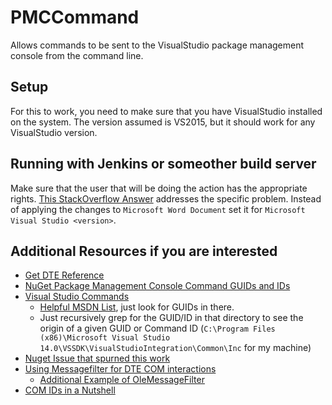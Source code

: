 # PMCCommand
Allows commands to be sent to the VisualStudio package management console from the command line.

## Setup

For this to work, you need to make sure that you have VisualStudio installed on the system. The version assumed is VS2015, but it should work for any VisualStudio version.

## Running with Jenkins or someother build server

Make sure that the user that will be doing the action has the appropriate rights. [This StackOverflow Answer](https://stackoverflow.com/questions/1491123/system-unauthorizedaccessexception-retrieving-the-com-class-factory-for-word-in/2560877#2560877) addresses the specific problem. Instead of applying the changes to `Microsoft Word Document` set it for `Microsoft Visual Studio <version>`. 

## Additional Resources if you are interested

- [Get DTE Reference](https://msdn.microsoft.com/en-us/library/68shb4dw.aspx)
- [NuGet Package Management Console Command GUIDs and IDs](https://github.com/mono/nuget/tree/master/src/VsConsole/Console)
- [Visual Studio Commands](https://msdn.microsoft.com/en-us/library/cc826040.aspx)
  - [Helpful MSDN List](https://msdn.microsoft.com/en-us/library/microsoft.visualstudio.vsconstants.aspx), just look for GUIDs in there.
  - Just recursively grep for the GUID/ID in that directory to see the origin of a given GUID or Command ID (`C:\Program Files (x86)\Microsoft Visual Studio 14.0\VSSDK\VisualStudioIntegration\Common\Inc` for my machine)
- [Nuget Issue that spurned this work](https://github.com/NuGet/Home/issues/1512)
- [Using Messagefilter for DTE COM interactions](https://msdn.microsoft.com/en-us/library/ms228772.aspx)
  - [Additional Example of OleMessageFilter](http://dl2.plm.automation.siemens.com/solidedge/api/sesdk_web/OleMessageFilterUsage.html)
- [COM IDs in a Nutshell](https://www.codeproject.com/Articles/1265/COM-IDs-Registry-keys-in-a-nutshell)
